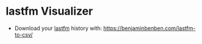 # lastfm Visualizer

* Download your [lastfm](https://www.last.fm/) history with: https://benjaminbenben.com/lastfm-to-csv/
